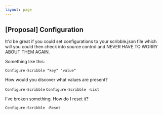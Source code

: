 ```yaml
---
layout: page
---   
```


## [Proposal] Configuration

It'd be great if you could set configurations to your scribble.json file which will you could then check into source control and NEVER HAVE TO WORRY ABOUT THEM AGAIN.

Something like this:

`Configure-Scribble "key" "value"`

How would you discover what values are present?

`Configure-Scribble`
`Configure-Scribble -List`

I've broken something. How do I reset it?

`Configure-Scribble -Reset`